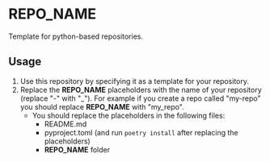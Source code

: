 # **REPO_NAME**

Template for python-based repositories.

## Usage

1. Use this repository by specifying it as a template for your repository.
2. Replace the **REPO_NAME** placeholders with the name of your repository (replace "-" with "\_"). For example if you create a repo called "my-repo" you should replace **REPO_NAME** with "my_repo".
   - You should replace the placeholders in the following files:
     - README.md
     - pyproject.toml (and run `poetry install` after replacing the placeholders)
     - **REPO_NAME** folder
